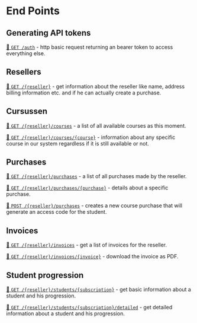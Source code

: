 # End Points

## Generating API tokens
[:link: `GET /auth`](authentication.md) -
http basic request returning an bearer token to access everything else.

## Resellers
[:link: `GET /{reseller}`](end-points/reseller-get.md) -
get information about the reseller like name, address billing information etc. and if he can actually create a purchase. 

## Cursussen
[:link: `GET /{reseller}/courses`](end-points/reseller-courses-get.md) -
a list of all available courses as this moment.

[:link: `GET /{reseller}/courses/{course}`](end-points/reseller-courses-course-get.md) -
information about any specific course in our system regardless if it is still available or not.

## Purchases
[:link: `GET /{reseller}/purchases`](end-points/reseller-purchases-get.md) - 
a list of all purchases made by the reseller.

[:link: `GET /{reseller}/purchases/{purchase}`](end-points/reseller-purchases-purchase-get.md) - 
details about a specific purchase.

[:link: `POST /{reseller}/purchases`](end-points/reseller-purchases-post.md) - 
creates a new course purchase that will generate an access code for the student.

## Invoices
[:link: `GET /{reseller}/invoices`](end-points/reseller-invoices-get.md) - 
get a list of invoices for the reseller.

[:link: `GET /{reseller}/invoices/{invoice}`](end-points/reseller-invoices-invoice-get.md) -
download the invoice as PDF.

## Student progression
[:link: `GET /{reseller}/students/{subscription}`](end-points/reseller-students-subscription-get.md) -
get basic information about a student and his progression.

[:link: `GET /{reseller}/students/{subscription}/detailed`](end-points/reseller-students-subscription-detailed-get.md) -
get detailed information about a student and his progression.
